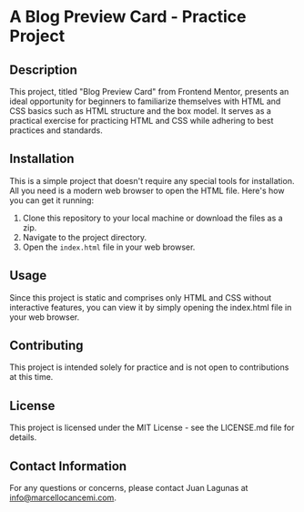 # A Blog Preview Card - Practice Project

## Description

This project, titled "Blog Preview Card" from Frontend Mentor, presents an ideal opportunity for beginners to familiarize themselves with HTML and CSS basics such as HTML structure and the box model. It serves as a practical exercise for practicing HTML and CSS while adhering to best practices and standards.

## Installation

This is a simple project that doesn't require any special tools for installation. All you need is a modern web browser to open the HTML file. Here's how you can get it running:

1. Clone this repository to your local machine or download the files as a zip.
2. Navigate to the project directory.
3. Open the `index.html` file in your web browser.

## Usage

Since this project is static and comprises only HTML and CSS without interactive features, you can view it by simply opening the index.html file in your web browser.

## Contributing

This project is intended solely for practice and is not open to contributions at this time.

## License

This project is licensed under the MIT License - see the LICENSE.md file for details.

## Contact Information

For any questions or concerns, please contact Juan Lagunas at [info@marcellocancemi.com](mailto:info@marcellocancemi.com).
